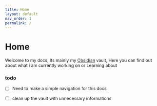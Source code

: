 ```yaml
---
title: Home
layout: default
nav_order: 1
permalink: /
---
```



# Home

Welcome to my docs, Its mainly my [Obsidian](https://obsidian.md) vault, Here you can find out about what i am currently working on or Learning about


### todo
- [ ] Need to make a simple navigation for this docs
- [ ] clean up the vault with unnecessary informations



